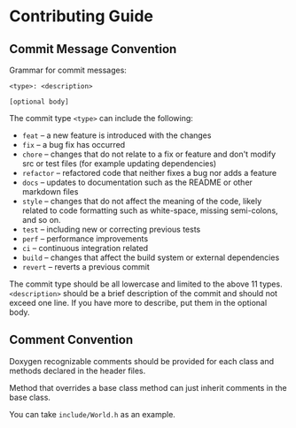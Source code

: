 # Contributing Guide

## Commit Message Convention

Grammar for commit messages:

```text
<type>: <description>

[optional body]
```

The commit type `<type>` can include the following:

- `feat` – a new feature is introduced with the changes
- `fix` – a bug fix has occurred 
- `chore` – changes that do not relate to a fix or feature and don't modify src or test files (for example updating dependencies)
- `refactor` – refactored code that neither fixes a bug nor adds a feature
- `docs` – updates to documentation such as the README or other markdown files
- `style` – changes that do not affect the meaning of the code, likely related to code formatting such as white-space, missing semi-colons, and so on.
- `test` – including new or correcting previous tests
- `perf` – performance improvements
- `ci` – continuous integration related
- `build` – changes that affect the build system or external dependencies
- `revert` – reverts a previous commit

The commit type should be all lowercase and limited to the above 11 types. `<description>` should be a brief description of the commit and should not exceed one line. If you have more to describe, put them in
the optional body.

## Comment Convention

Doxygen recognizable comments should be provided for each class and methods declared in the header files. 

Method that overrides a base class method can just inherit comments in the base class.

You can take `include/World.h` as an example. 
